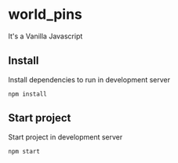 # world_pins

It's a Vanilla Javascript

## Install

Install dependencies to run in development server

```
npm install
```

## Start project

Start project in development server

```
npm start
```